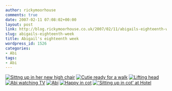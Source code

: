 ```yaml
---
author: rickymoorhouse
comments: true
date: 2007-02-11 07:08:02+00:00
layout: post
link: http://blog.rickymoorhouse.co.uk/2007/02/11/abigails-eighteenth-week/
slug: abigails-eighteenth-week
title: Abigail's eighteenth week
wordpress_id: 1526
categories:
- Abi
tags:
- Abi
---
```



[![Sittng up in her new high chair](http://samespirit.net/ricky/images/365/2007-02-04a.png)](http://samespirit.net/ricky/images/365/big/2007-02-04a.jpg)
[![Cutie ready for a walk](http://samespirit.net/ricky/images/365/2007-02-04b.png)](http://samespirit.net/ricky/images/365/big/2007-02-04b.jpg)
[![Lifting head](http://samespirit.net/ricky/images/365/2007-02-04c.png)](http://samespirit.net/ricky/images/365/big/2007-02-04c.jpg)
[![Abi watching TV](http://samespirit.net/ricky/images/365/2007-02-04d.png)](http://samespirit.net/ricky/images/365/big/2007-02-04d.jpg)
[![Abi](http://samespirit.net/ricky/images/365/2007-02-04e.png)](http://samespirit.net/ricky/images/365/big/2007-02-04e.jpg)
[![Happy in cot](http://samespirit.net/ricky/images/365/2007-02-04f.png)](http://samespirit.net/ricky/images/365/big/2007-02-04f.jpg)
[!['Sitting up in cot' at Hotel](http://samespirit.net/ricky/images/365/2007-02-04g.png)](http://samespirit.net/ricky/images/365/big/2007-02-04g.jpg)

[](http://samespirit.net/ricky/images/365/big/2007-02-04h.jpg)
[](http://samespirit.net/ricky/images/365/big/2007-02-04i.jpg)

